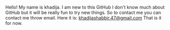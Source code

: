 Hello!
My name is khadija.
I am new to this GitHub I don't know much about GitHub but it will be really fun to try new things.
So to contact me you can contact me throw email.
Here it is: khadijashabbir.47@gmail.com
That is it for now.




<!---
Khadija-malik/Khadija-malik is a ✨ special ✨ repository because its `README.md` (this file) appears on your GitHub profile.
You can click the Preview link to take a look at your changes.
--->
